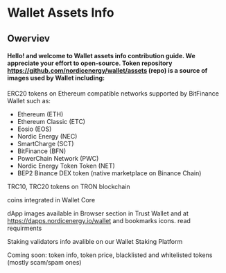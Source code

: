 # Wallet Assets Info

## Owerviev

#### Hello! and welcome to Wallet assets info contribution guide. We appreciate your effort to open-source. Token repository https://github.com/nordicenergy/wallet/assets (repo) is a source of images used by Wallet including:

ERC20 tokens on Ethereum compatible networks supported by BitFinance Wallet such as:

- Ethereum (ETH)
- Ethereum Classic (ETC)
- Eosio (EOS)
- Nordic Energy (NEC)
- SmartCharge (SCT)
- BitFinance (BFN)
- PowerChain Network (PWC)
- Nordic Energy Token Token (NET)
- BEP2 Binance DEX token (native marketplace on Binance Chain)

TRC10, TRC20 tokens on TRON blockchain

coins integrated in Wallet Core

dApp images available in Browser section in Trust Wallet and at https://dapps.nordicenergy.io/wallet and bookmarks icons. read requirments

Staking validators info avalible on our Wallet Staking Platform

Coming soon: token info, token price, blacklisted and whitelisted tokens (mostly scam/spam ones)
